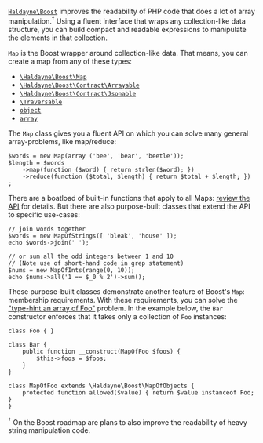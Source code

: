 [`Haldayne\Boost`][1] improves the readability of PHP code that does a lot of
array manipulation.<sup>&dagger;</sup> Using a fluent interface that wraps any
collection-like data structure, you can build compact and readable expressions
to manipulate the elements in that collection.

`Map` is the Boost wrapper around collection-like data. That means, you can
create a map from any of these types:

* [`\Haldayne\Boost\Map`][2]
* [`\Haldayne\Boost\Contract\Arrayable`][3]
* [`\Haldayne\Boost\Contract\Jsonable`][4]
* [`\Traversable`][5]
* [`object`][6]
* [`array`][7]

The `Map` class gives you a fluent API on which you can solve many general
array-problems, like map/reduce:
```
$words = new Map(array ('bee', 'bear', 'beetle'));
$length = $words
    ->map(function ($word) { return strlen($word); })
    ->reduce(function ($total, $length) { return $total + $length; })
;
```

There are a boatload of built-in functions that apply to all Maps: [review the
API][8] for details. But there are also purpose-built classes that extend the
API to specific use-cases:

```
// join words together
$words = new MapOfStrings([ 'bleak', 'house' ]);
echo $words->join(' ');

// or sum all the odd integers between 1 and 10
// (Note use of short-hand code in grep statement)
$nums = new MapOfInts(range(0, 10));
echo $nums->all('1 == $_0 % 2')->sum();
```

These purpose-built classes demonstrate another feature of Boost's `Map`:
membership requirements. With these requirements, you can solve the ["type-hint
an array of Foo"][9] problem. In the example below, the `Bar` constructor
enforces that it takes only a collection of `Foo` instances:

```
class Foo { }

class Bar {
    public function __construct(MapOfFoo $foos) {
        $this->foos = $foos;
    }
}

class MapOfFoo extends \Haldayne\Boost\MapOfObjects {
    protected function allowed($value) { return $value instanceof Foo; }
}
```


<sup>&dagger;</sup> On the Boost roadmap are plans to also improve the
readability of heavy string manipulation code.

[1]: https://github.com/haldayne/boost
[2]: https://github.com/haldayne/boost/blob/master/src/Map.php
[3]: https://github.com/haldayne/boost/blob/master/src/Map.php
[4]: https://github.com/haldayne/boost/blob/master/src/Map.php
[5]: http://php.net/manual/en/class.traversable.php
[6]: http://php.net/manual/en/function.is-object.php
[7]: http://php.net/manual/en/function.is-array.php
[8]: http://haldayne.github.io/documentation/api/
[9]: http://stackoverflow.com/q/20763744/2908724
